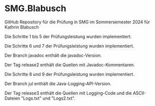 # SMG.Blabusch
GitHub Repository für die Prüfung in SMG im Sommersemester 2024 für Kathrin Blabusch

Die Schritte 1 bis 5 der Prüfungsleistung wurden implementiert.

Die Schritte 6 und 7 der Prüfungsleistung wurden implementiert.

Der Branch javadoc enthält die javadoc-Version.

Der Tag release2 enthält die Quellen mit Javadoc-Kommentaren.

Die Schritte 8 und 9 der Prüfungsleistung wurden implementiert.

Der Branch jul enthält die Java-Logging-API-Version.

Der Tag release3 enthält die Quellen mit Logging-Code und die ASCII-Dateien "Logs.txt" und "Logs2.txt".

